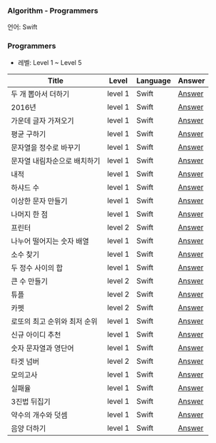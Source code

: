 ### Algorithm - Programmers

언어: Swift

### Programmers

* 레벨: Level 1 ~ Level 5



| Title               | Level | Language | Answer |
| ------------------- | ------- | -------- |-------- |
| 두 개 뽑아서 더하기 | level 1    | Swift     | [Answer](https://github.com/dev-Lena/algorithm/blob/master/Programmers/%EB%91%90%20%EA%B0%9C%20%EB%BD%91%EC%95%84%EC%84%9C%20%EB%8D%94%ED%95%98%EA%B8%B0.md)     |
| 2016년 | level 1    | Swift     | [Answer](https://github.com/dev-Lena/algorithm/blob/master/Programmers/2016%EB%85%84%20.md)     |
| 가운데 글자 가져오기 | level 1    | Swift     |[Answer](https://github.com/dev-Lena/algorithm/blob/master/Programmers/%EA%B0%80%EC%9A%B4%EB%8D%B0%20%EA%B8%80%EC%9E%90%20%EA%B0%80%EC%A0%B8%EC%98%A4%EA%B8%B0.md)     |
| 평균 구하기 | level 1    | Swift     |[Answer](https://github.com/dev-Lena/algorithm/blob/master/Programmers/%ED%8F%89%EA%B7%A0%20%EA%B5%AC%ED%95%98%EA%B8%B0.md)     |
| 문자열을 정수로 바꾸기 | level 1    | Swift     |[Answer](https://github.com/dev-Lena/algorithm/blob/master/Programmers/%EB%AC%B8%EC%9E%90%EC%97%B4%EC%9D%84%20%EC%A0%95%EC%88%98%EB%A1%9C%20%EB%B0%94%EA%BE%B8%EA%B8%B0.md)     |
| 문자열 내림차순으로 배치하기  | level 1    | Swift     |[Answer](https://github.com/dev-Lena/algorithm/blob/master/Programmers/%EB%AC%B8%EC%9E%90%EC%97%B4%20%EB%82%B4%EB%A6%BC%EC%B0%A8%EC%88%9C%EC%9C%BC%EB%A1%9C%20%EB%B0%B0%EC%B9%98%ED%95%98%EA%B8%B0%20.md)     |
| 내적 | level 1    | Swift     |[Answer](https://github.com/dev-Lena/algorithm/blob/master/Programmers/%EB%82%B4%EC%A0%81%20.md)     |
| 하샤드 수 | level 1    | Swift     |[Answer](https://github.com/dev-Lena/algorithm/blob/master/Programmers/%ED%95%98%EC%83%A4%EB%93%9C%20%EC%88%98.md)     |
| 이상한 문자 만들기 | level 1    | Swift     |[Answer](https://github.com/dev-Lena/algorithm/blob/master/Programmers/%EC%9D%B4%EC%83%81%ED%95%9C%20%EB%AC%B8%EC%9E%90%20%EB%A7%8C%EB%93%A4%EA%B8%B0.md)     |
| 나머지 한 점 | level 1    | Swift     |[Answer](https://github.com/dev-Lena/algorithm/blob/master/Programmers/%EB%82%98%EB%A8%B8%EC%A7%80%20%ED%95%9C%20%EC%A0%90.md)     |
| 프린터 | level 2    | Swift     |[Answer](https://github.com/dev-Lena/algorithm/blob/master/Programmers/%ED%94%84%EB%A6%B0%ED%84%B0.md)     |
| 나누어 떨어지는 숫자 배열 | level 1    | Swift     |[Answer](https://github.com/dev-Lena/algorithm/blob/master/Programmers/%EB%82%98%EB%88%84%EC%96%B4%20%EB%96%A8%EC%96%B4%EC%A7%80%EB%8A%94%20%EC%88%AB%EC%9E%90%20%EB%B0%B0%EC%97%B4.md)     |
| 소수 찾기 | level 1    | Swift     |[Answer](https://github.com/dev-Lena/algorithm/blob/master/Programmers/%EC%86%8C%EC%88%98%20%EC%B0%BE%EA%B8%B0.md)     |
| 두 정수 사이의 합 | level 1    | Swift     |[Answer](https://github.com/dev-Lena/algorithm/blob/master/Programmers/%EB%91%90%20%EC%A0%95%EC%88%98%20%EC%82%AC%EC%9D%B4%EC%9D%98%20%ED%95%A9.md)     |
| 큰 수 만들기 | level 2    | Swift     |[Answer](https://github.com/dev-Lena/algorithm/blob/master/Programmers/%ED%81%B0%20%EC%88%98%20%EB%A7%8C%EB%93%A4%EA%B8%B0.md)     |
| 튜플 | level 2    | Swift     |[Answer](https://github.com/dev-Lena/algorithm/blob/master/Programmers/%ED%8A%9C%ED%94%8C.md)     |
| 카펫 | level 2    | Swift     |[Answer](https://github.com/dev-Lena/algorithm/blob/master/Programmers/%EC%B9%B4%ED%8E%AB.md)     |
| 로또의 최고 순위와 최저 순위 | level 1    | Swift     |[Answer](https://github.com/dev-Lena/algorithm/blob/master/Programmers/%EB%A1%9C%EB%98%90%EC%9D%98%20%EC%B5%9C%EA%B3%A0%20%EC%88%9C%EC%9C%84%EC%99%80%20%EC%B5%9C%EC%A0%80%20%EC%88%9C%EC%9C%84.md)     |
| 신규 아이디 추천 | level 1    | Swift     |[Answer](https://github.com/dev-Lena/algorithm/blob/master/Programmers/%EC%8B%A0%EA%B7%9C%20%EC%95%84%EC%9D%B4%EB%94%94%20%EC%B6%94%EC%B2%9C.md)     |
| 숫자 문자열과 영단어 | level 1    | Swift     |[Answer](https://github.com/dev-Lena/algorithm/blob/master/Programmers/%EC%88%AB%EC%9E%90%20%EB%AC%B8%EC%9E%90%EC%97%B4%EA%B3%BC%20%EC%98%81%EB%8B%A8%EC%96%B4.md)     |
| 타겟 넘버 | level 2    | Swift     |[Answer](https://github.com/dev-Lena/algorithm/blob/master/Programmers/%ED%83%80%EA%B2%9F%20%EB%84%98%EB%B2%84.md)     |
| 모의고사 | level 1    | Swift     |[Answer](https://github.com/dev-Lena/algorithm/blob/master/Programmers/%EB%AA%A8%EC%9D%98%EA%B3%A0%EC%82%AC.md)     |
| 실패율 | level 1    | Swift     |[Answer](https://github.com/dev-Lena/algorithm/blob/master/Programmers/%EC%8B%A4%ED%8C%A8%EC%9C%A8.md)     |
| 3진법 뒤집기 | level 1    | Swift     |[Answer](https://github.com/dev-Lena/algorithm/blob/master/Programmers/3%EC%A7%84%EB%B2%95%20%EB%92%A4%EC%A7%91%EA%B8%B0.md)     |
| 약수의 개수와 덧셈 | level 1    | Swift     |[Answer](https://github.com/dev-Lena/algorithm/blob/master/Programmers/%EC%95%BD%EC%88%98%EC%9D%98%20%EA%B0%9C%EC%88%98%EC%99%80%20%EB%8D%A7%EC%85%88.md)     |
| 음양 더하기 | level 1    | Swift     |[Answer](https://github.com/dev-Lena/algorithm/blob/master/Programmers/%EC%9D%8C%EC%96%91%20%EB%8D%94%ED%95%98%EA%B8%B0.md)     |
